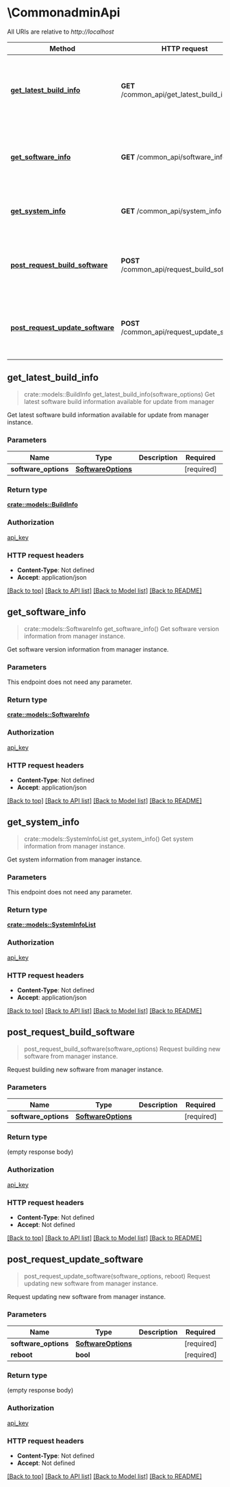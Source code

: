 # \CommonadminApi

All URIs are relative to *http://localhost*

Method | HTTP request | Description
------------- | ------------- | -------------
[**get_latest_build_info**](CommonadminApi.md#get_latest_build_info) | **GET** /common_api/get_latest_build_info | Get latest software build information available for update from manager
[**get_software_info**](CommonadminApi.md#get_software_info) | **GET** /common_api/software_info | Get software version information from manager instance.
[**get_system_info**](CommonadminApi.md#get_system_info) | **GET** /common_api/system_info | Get system information from manager instance.
[**post_request_build_software**](CommonadminApi.md#post_request_build_software) | **POST** /common_api/request_build_software | Request building new software from manager instance.
[**post_request_update_software**](CommonadminApi.md#post_request_update_software) | **POST** /common_api/request_update_software | Request updating new software from manager instance.



## get_latest_build_info

> crate::models::BuildInfo get_latest_build_info(software_options)
Get latest software build information available for update from manager

Get latest software build information available for update from manager instance.

### Parameters


Name | Type | Description  | Required | Notes
------------- | ------------- | ------------- | ------------- | -------------
**software_options** | [**SoftwareOptions**](.md) |  | [required] |

### Return type

[**crate::models::BuildInfo**](BuildInfo.md)

### Authorization

[api_key](../README.md#api_key)

### HTTP request headers

- **Content-Type**: Not defined
- **Accept**: application/json

[[Back to top]](#) [[Back to API list]](../README.md#documentation-for-api-endpoints) [[Back to Model list]](../README.md#documentation-for-models) [[Back to README]](../README.md)


## get_software_info

> crate::models::SoftwareInfo get_software_info()
Get software version information from manager instance.

Get software version information from manager instance.

### Parameters

This endpoint does not need any parameter.

### Return type

[**crate::models::SoftwareInfo**](SoftwareInfo.md)

### Authorization

[api_key](../README.md#api_key)

### HTTP request headers

- **Content-Type**: Not defined
- **Accept**: application/json

[[Back to top]](#) [[Back to API list]](../README.md#documentation-for-api-endpoints) [[Back to Model list]](../README.md#documentation-for-models) [[Back to README]](../README.md)


## get_system_info

> crate::models::SystemInfoList get_system_info()
Get system information from manager instance.

Get system information from manager instance.

### Parameters

This endpoint does not need any parameter.

### Return type

[**crate::models::SystemInfoList**](SystemInfoList.md)

### Authorization

[api_key](../README.md#api_key)

### HTTP request headers

- **Content-Type**: Not defined
- **Accept**: application/json

[[Back to top]](#) [[Back to API list]](../README.md#documentation-for-api-endpoints) [[Back to Model list]](../README.md#documentation-for-models) [[Back to README]](../README.md)


## post_request_build_software

> post_request_build_software(software_options)
Request building new software from manager instance.

Request building new software from manager instance.

### Parameters


Name | Type | Description  | Required | Notes
------------- | ------------- | ------------- | ------------- | -------------
**software_options** | [**SoftwareOptions**](.md) |  | [required] |

### Return type

 (empty response body)

### Authorization

[api_key](../README.md#api_key)

### HTTP request headers

- **Content-Type**: Not defined
- **Accept**: Not defined

[[Back to top]](#) [[Back to API list]](../README.md#documentation-for-api-endpoints) [[Back to Model list]](../README.md#documentation-for-models) [[Back to README]](../README.md)


## post_request_update_software

> post_request_update_software(software_options, reboot)
Request updating new software from manager instance.

Request updating new software from manager instance.

### Parameters


Name | Type | Description  | Required | Notes
------------- | ------------- | ------------- | ------------- | -------------
**software_options** | [**SoftwareOptions**](.md) |  | [required] |
**reboot** | **bool** |  | [required] |

### Return type

 (empty response body)

### Authorization

[api_key](../README.md#api_key)

### HTTP request headers

- **Content-Type**: Not defined
- **Accept**: Not defined

[[Back to top]](#) [[Back to API list]](../README.md#documentation-for-api-endpoints) [[Back to Model list]](../README.md#documentation-for-models) [[Back to README]](../README.md)

